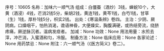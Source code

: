 序号：10605
名称：加味六一顺气汤
组成：白僵蚕（酒炒）3钱，蝉蜕10个，大黄（酒浸）4钱，芒消2钱5分，柴胡2钱，黄连1钱，黄芩1钱，白芍1钱，甘草（生）1钱，厚朴1钱5分，枳实2钱。
出处：《寒温条辨》卷四。
主治：少阴、厥阴病，口燥咽干，怕热消渴，谵语神昏，大便燥实，胸腹满硬，或热结旁流，绕脐疼痛，厥逆脉沉者。温病发痉者。
加减：None
功效：None
用法用量：水煎去滓，冲芒消，入蜜酒和匀，冷服。
制备方法：None
临床应用：None
各家论述：None
用药禁忌：None
附注：六一顺气汤（《医方简义》卷二）。
